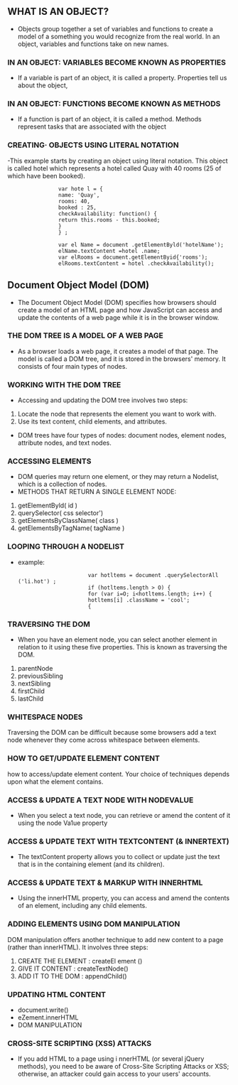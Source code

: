 
## WHAT IS AN OBJECT? 

- Objects group together a set of variables and functions to create a model
of a something you would recognize from the real world. In an object,
variables and functions take on new names. 

### IN AN OBJECT: VARIABLES BECOME KNOWN AS PROPERTIES

- If a variable is part of an object, it is called a
property. Properties tell us about the object, 

### IN AN OBJECT: FUNCTIONS BECOME KNOWN AS METHODS

- If a function is part of an object, it is called a method.
Methods represent tasks that are associated with the object

### CREATING· OBJECTS USING LITERAL NOTATION 

-This example starts by creating an object using literal notation.
This object is called hotel which represents a hotel called Quay
with 40 rooms (25 of which have been booked). 

                    var hote l = {
                    name: 'Quay',
                    rooms: 40,
                    booked : 25,
                    checkAvailability: function() {
                    return this.rooms - this.booked;
                    }
                    } ;

                    var el Name = document .getElementByld('hotelName');
                    elName.textContent =hotel .name;
                    var elRooms = document.getElementByid{'rooms');
                    elRooms.textContent = hotel .checkAvailability(); 

## Document Object Model (DOM)

- The Document Object Model (DOM) specifies how browsers should create 
a model of an HTML page and how JavaScript can access and update the contents of 
a web page while it is in the browser window. 

### THE DOM TREE IS A MODEL OF A WEB PAGE 

- As a browser loads a web page, it creates a model of that page.
The model is called a DOM tree, and it is stored in the browsers' memory.
It consists of four main types of nodes. 

### WORKING WITH THE DOM TREE 

- Accessing and updating the DOM tree involves two steps:
1. Locate the node that represents the element you want to work with.
2. Use its text content, child elements, and attributes. 

- DOM trees have four types of nodes: document nodes,
element nodes, attribute nodes, and text nodes. 

### ACCESSING ELEMENTS

- DOM queries may return one element, or they may return a Nodelist,
which is a collection of nodes. 
- METHODS THAT RETURN A SINGLE ELEMENT NODE:
1. getElementByld(  id ) 
2. querySelector( css selector') 
3. getElementsByClassName( class  ) 
4. getElementsByTagName( tagName )
 
### LOOPING THROUGH A NODELIST
- example:

                            var hotltems = document .querySelectorAll ('li.hot') ;      
                            if (hotltems.length > O) {                                   
                            for (var i=O; i<hotltems.length; i++) {                      
                            hotltems[i] .className = 'cool';                
                            {

### TRAVERSING THE DOM

- When you have an element node, you can select another element in relation to it using these five
properties. This is known as traversing the DOM. 

1. parentNode
2. previousSibling
3. nextSibling
4. firstChild
5. lastChild 

### WHITESPACE NODES
Traversing the DOM can be difficult because
some browsers add a text node whenever they
come across whitespace between elements.

### HOW TO GET/UPDATE ELEMENT CONTENT

 how to access/update element content. Your choice of techniques depends upon what the element contains. 

### ACCESS & UPDATE A TEXT NODE WITH NODEVALUE

- When you select a text node, you can retrieve or amend the content of it
using the node Va1ue property

### ACCESS & UPDATE TEXT WITH TEXTCONTENT (& INNERTEXT)

- The textContent property allows you to collect or update just the text that is in the
containing element (and its children). 

### ACCESS & UPDATE TEXT & MARKUP WITH INNERHTML

- Using the innerHTML property, you can access and amend the contents of an element,
including any child elements. 

### ADDING ELEMENTS USING DOM MANIPULATION 

DOM manipulation offers another technique to add new content to a page (rather than
innerHTML). It involves three steps: 

1. CREATE THE ELEMENT : createEl ement () 
2. GIVE IT CONTENT  : createTextNode() 
3. ADD IT TO THE DOM : appendChild() 

### UPDATING HTML CONTENT

- document.write() 
- eZement.innerHTML 
- DOM MANIPULATION 

### CROSS-SITE SCRIPTING (XSS) ATTACKS

- If you add HTML to a page using i nnerHTML (or several jQuery methods),
you need to be aware of Cross-Site Scripting Attacks or XSS; otherwise,
an attacker could gain access to your users' accounts. 







